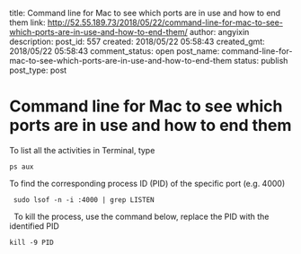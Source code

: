 title: Command line for Mac to see which ports are in use and how to end them
link: http://52.55.189.73/2018/05/22/command-line-for-mac-to-see-which-ports-are-in-use-and-how-to-end-them/
author: angyixin
description: 
post_id: 557
created: 2018/05/22 05:58:43
created_gmt: 2018/05/22 05:58:43
comment_status: open
post_name: command-line-for-mac-to-see-which-ports-are-in-use-and-how-to-end-them
status: publish
post_type: post

# Command line for Mac to see which ports are in use and how to end them

To list all the activities in Terminal, type 
    
    
    ps aux

To find the corresponding process ID (PID) of the specific port (e.g. 4000) 
    
    
     sudo lsof -n -i :4000 | grep LISTEN

  To kill the process, use the command below, replace the PID with the identified PID 
    
    
    kill -9 PID